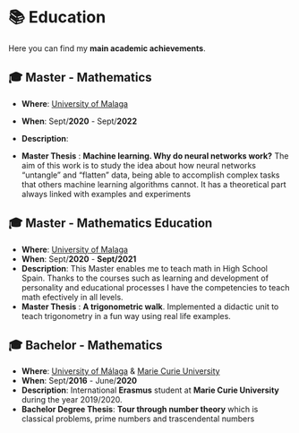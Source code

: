# 📚 Education

Here you can find my **main academic achievements**. 


## 🎓 **Master** - Mathematics
<!-- ![UMA](https://upload.wikimedia.org/wikipedia/en/1/1b/Seal_University_of_M%C3%A1laga.png) -->

- **Where**: [University of Malaga](https://www.uma.es/)
- **When**: Sept/**2020** - Sept/**2022**
- **Description**: 
  
- **Master Thesis** :  **Machine learning. Why do neural networks work?** The aim of this work is to study the idea about how neural networks “untangle” and “flatten” data, being able to accomplish complex tasks that others machine learning algorithms cannot. It has a theoretical part always linked with examples and experiments
## 🎓 **Master** -  Mathematics Education

- **Where**: [University of Malaga](https://www.uma.es/)
- **When**: Sept/**2020** - **Sept/2021**
- **Description**: This Master enables me to teach math in High School Spain. Thanks to the courses such as learning and development of personality and  educational processes I have the competencies to teach math efectively in all levels. 
- **Master Thesis** : **A trigonometric walk**. Implemented a didactic unit to teach trigonometry in a fun way using real life examples. 

 
## 🎓 **Bachelor** - Mathematics

- **Where**: [University of Málaga](https://www.uma.es) & [Marie Curie University](https://www.umcs.pl/en/)
- **When**: Sept/**2016** - June/**2020**
- **Description**: International **Erasmus** student at **Marie Curie University** during the year 2019/2020.
- **Bachelor Degree Thesis**: **Tour through number theory** which is classical problems, prime numbers and trascendental numbers

